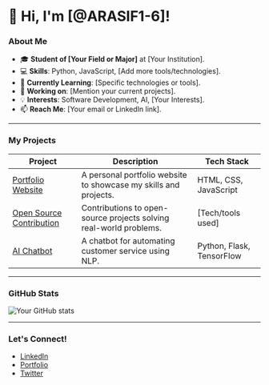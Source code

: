 <!---
- 👋 Hi, I’m @ARASIF1-6
- 👀 I’m interested in web development, android and . NET development, Machine Learning segment of AI & Robotics.
- 🌱 I’m currently learning ...
- 💞️ I’m looking to collaborate on ...
- 📫 How to reach me ...
--->

# 👋 Hi, I'm [@ARASIF1-6]!

### About Me
- 🎓 **Student of [Your Field or Major]** at [Your Institution].
- 💻 **Skills**: Python, JavaScript, [Add more tools/technologies].
- 🌱 **Currently Learning**: [Specific technologies or tools].
- 🔭 **Working on**: [Mention your current projects].
- 💡 **Interests**: Software Development, AI, [Your Interests].
- 📫 **Reach Me**: [Your email or LinkedIn link].

---

### My Projects

| **Project**             | **Description**                                                                               | **Tech Stack**               |
|--------------------------|-----------------------------------------------------------------------------------------------|-------------------------------|
| [Portfolio Website](#)   | A personal portfolio website to showcase my skills and projects.                             | HTML, CSS, JavaScript         |
| [Open Source Contribution](#) | Contributions to open-source projects solving real-world problems.                       | [Tech/tools used]             |
| [AI Chatbot](#)          | A chatbot for automating customer service using NLP.                                         | Python, Flask, TensorFlow     |

---

### GitHub Stats

![Your GitHub stats](https://github-readme-stats.vercel.app/api?username=yourusername&show_icons=true&theme=radical)

---

### Let's Connect!
- [LinkedIn](https://linkedin.com/in/yourprofile)
- [Portfolio](https://yourportfolio.com)
- [Twitter](https://twitter.com/yourhandle)


<!---
ARASIF1-6/ARASIF1-6 is a ✨ special ✨ repository because its `README.md` (this file) appears on your GitHub profile.
You can click the Preview link to take a look at your changes.
--->
